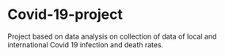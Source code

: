 # Covid-19-project
Project based on data analysis on collection of data of local and international Covid 19 infection and death rates.
